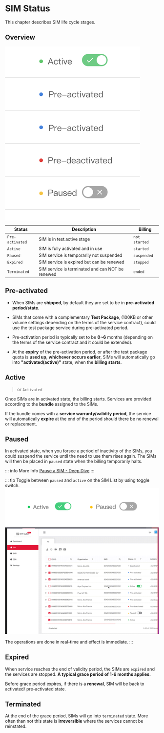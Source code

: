 # SIM Status


This chapter describes SIM life cycle stages.

## Overview
![all states](/states.png)

| Status        | Description           | Billing  |
| ------------- |-------------| -----|
| `Pre-activated`     | SIM is in test.active stage | `not started` |
| `Active`     | SIM is fully activated and in use | `started` |
| `Paused`     | SIM service is temporarily not suspended | `suspended` |
| `Expired`     | SIM service is expired but can be renewed | `stopped` |
| `Terminated`     | SIM service is terminated and can NOT be renewed | `ended` |



## Pre-activated

* When SIMs are **shipped**, by default they are set to be in **pre-activated period/state**.

* SIMs that come with a complementary **Test Package**, (100KB or other volume settings depending on the terms of the service contract), could use the test package service during pre-activated period.

* Pre-activation period is typically set to be **0~6** months (depending on the terms of the service contract and it could be extended).

* At the **expiry** of the pre-activation period, or after the test package quota is **used up**, **whichever occurs earlier**, SIMs will automatically go into **"activated(active)"** state, when the **billing starts**.

## Active
> or `Activated`

Once SIMs are in activated state, the billing starts. Services are provided according to the **bundle** assigned to the SIMs. 

If the bundle comes with a **service warranty/validity period**, the service will automatically **expire** at the end of the period should there be no renewal or replacement.

## Paused
In activated state, when you forsee a period of inactivity of the SIMs, you could suspend the service until the need to use them rises again. The SIMs will then be placed in `paused` state when the billing temporarily halts.

::: info More Info
[Pause a SIM - Deep Dive](../sim/pausesim)
:::

::: tip
Toggle between `paused` and `active` on the SIM List by using toggle switch.
![toggleswitch](/toggleswitch.png)
![pause gif](/pause.gif)

The operations are done in real-time and effect is immediate.
:::


## Expired
When service reaches the end of validity period, the SIMs are `expired` and the services are stopped. **A typical grace period of 1-6 months applies.**

Before grace period expires, if there is a **renewal**, SIM will be back to activated/ pre-activated state.


## Terminated
At the end of the grace period, SIMs will go into `terminated` state. More often than not this state is **irreversible** where the services cannot be reinstated. 
